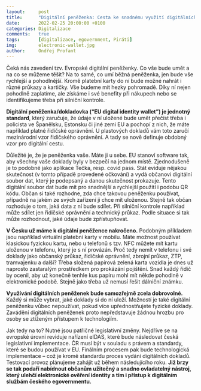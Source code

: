 ```yaml
---
layout:     post
title:      "Digitální peněženka: Cesta ke snadnému využití digitálních služeb"
date:       2022-02-25 20:00:00 +0100
categories: Digitalizace
comments:   true
tags:       [digitalizace, egovernment, Piráti]
img:        electronic-wallet.jpg
author:     Ondřej Profant
---
```


Čeká nás zavedení tzv. Evropské digitální peněženky. Co vše bude umět a na co se můžeme těšit? Na to samé, co umí běžná peněženka, jen bude vše rychlejší a pohodlnější. Kromě platební karty do ní bude možné nahrát i různé průkazy a kartičky. Vše budeme mít hezky pohromadě. Díky ní nejen pohodlně zaplatíme, ale získáme i své benefity při nákupech nebo se identifikujeme třeba při silniční kontrole.

<!--more-->

**Digitální peněženka/dokladovka (“EU digital identity wallet”) je jednotný standard**, který zaručuje, že údaje v ní uložené bude umět přečíst třeba i policista ve Španělsku, Estonsku či jiné zemi EU a pochopí z nich, že máte například platné řidičské oprávnění. U plastových dokladů vám toto zaručí mezinárodní vzor řidičského oprávnění. A tady se nově definuje obdobný vzor pro digitální cestu.

Důležité je, že je peněženka vaše. Máte ji u sebe. EU stanoví software tak, aby všechny vaše doklady byly v bezpečí na jednom místě. Zjednodušeně je to podobné jako aplikace Tečka, resp. covid pass. Stát eviduje nějakou skutečnost (v tomto případě provedené očkování) a vydá občanovi digitální soubor dat, který je podepsaný a danou skutečnost prokazuje. Tento digitální soubor dat bude mít pro snadnější a rychlejší použití i podobu QR kódu. Občan si také rozhodne, zda chce takovou peněženku používat, případně na jakém ze svých zařízení ji chce mít uloženou. Stejně tak občan rozhoduje o tom, jaká data z ní bude sdílet. Při silniční kontrole například může sdílet jen řidičské oprávnění a technický průkaz. Podle situace si tak může rozhodnout, jaké údaje bude zpřístupňovat.

**V Česku už máme k digitální peněžence nakročeno.** Podobným příkladem jsou například virtuální platební karty v mobilu. Máte možnost používat klasickou fyzickou kartu, nebo u telefonů s tzv. NFC můžete mít kartu uloženou v telefonu, který je s ní provázán. Proč tedy nemít v telefonu i své doklady jako občanský průkaz, řidičské oprávnění, zbrojní průkaz, ZTP, tramvajenku a další? Třeba složená papírová zelená karta vozidla je dnes už naprosto zastaralým prostředkem pro prokázání pojištění. Snad každý řidič by ocenil, aby už konečně tenhle kus papíru mohl mít někde pohodlně v elektronické podobě. Stejně jako třeba už nemusí řešit dálniční známku.

**Využívání digitálních peněženek bude samozřejmě zcela dobrovolné.** Každý si může vybrat, jaké doklady si do ní uloží. Možností je také digitální peněženku vůbec nepoužívat, pokud více upřednostňujete fyzické doklady. Zavádění digitálních peněženek proto nepředstavuje žádnou hrozbu pro osoby se ztíženým přístupem k technologiím.

Jak tedy na to? Nutné jsou patřičné legislativní změny. Nejdříve se na evropské úrovni reviduje nařízení eIDAS, které bude následovat česká legislativní implementace. ČR musí být v souladu s právem a standardy, které se budou používat v EU. Finálním procesem pak bude technologická implementace – což je kromě standardu proces vydání digitálních dokladů. Testovací provoz plánujeme zahájit už během následujícího roku. **Již brzy se tak podaří nabídnout občanům užitečný a snadno ovladatelný nástroj, který ulehčí elektronické ověření identity a tím i přístup k digitálním službám českého egovernmentu.**
